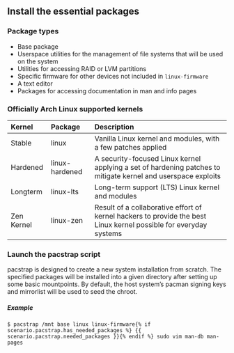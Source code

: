 ## Install the essential packages

### Package types

- Base package
- Userspace utilities for the management of file systems that will be used on the system
- Utilities for accessing RAID or LVM partitions
- Specific firmware for other devices not included in `linux-firmware`
- A text editor
- Packages for accessing documentation in man and info pages

### Officially Arch Linux supported kernels

| Kernel     | Package        | Description                                                                                                       |
| :--------- | :------------- |:----------------------------------------------------------------------------------------------------------------- |
| Stable     | linux          | Vanilla Linux kernel and modules, with a few patches applied                                                      |
| Hardened   | linux-hardened | A security-focused Linux kernel applying a set of hardening patches to mitigate kernel and userspace exploits     |
| Longterm   | linux-lts      | Long-term support (LTS) Linux kernel and modules                                                                  |
| Zen Kernel | linux-zen      | Result of a collaborative effort of kernel hackers to provide the best Linux kernel possible for everyday systems |

### Launch the pacstrap script

pacstrap is designed to create a new system installation from scratch. The specified packages will be installed into a given directory after setting up some basic mountpoints. By default, the host system’s pacman signing keys and mirrorlist will be used to seed the chroot.

##### Example
```
$ pacstrap /mnt base linux linux-firmware{% if scenario.pacstrap.has_needed_packages %} {{ scenario.pacstrap.needed_packages }}{% endif %} sudo vim man-db man-pages
```
